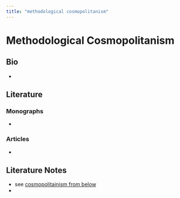 ```yaml
---
title: "methodological cosmopolitanism"
---
```


# Methodological Cosmopolitanism

## Bio
- 

## Literature
### Monographs 
- 

### Articles 
- 

## Literature Notes
- see [cosmopolitainism from below](008.Theory/cosmopolitainism%20from%20below.md)
- 